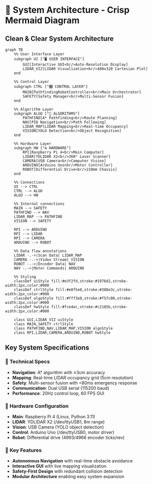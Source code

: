 # 🤖 System Architecture - Crisp Mermaid Diagram

## Clean & Clear System Architecture

```mermaid
graph TB
    %% User Interface Layer
    subgraph UI ["🖥️ USER INTERFACE"]
        GUI[Interactive GUI<br/>Auto-Resolution Display]
        LIDAR_VIZ[LIDAR Visualization<br/>480x320 Cartesian Plot]
    end

    %% Control Layer
    subgraph CTRL ["🎛️ CONTROL LAYER"]
        MAIN[PathfindingRobotController<br/>Main Orchestrator]
        SAFETY[Safety Manager<br/>Multi-Sensor Fusion]
    end

    %% Algorithm Layer
    subgraph ALGO ["🧠 ALGORITHMS"]
        PATHFIND[A* Pathfinding<br/>Route Planning]
        NAV[PID Navigation<br/>Path Following]
        LIDAR_MAP[LIDAR Mapping<br/>Real-time Occupancy]
        VISION[YOLO Detection<br/>Object Recognition]
    end

    %% Hardware Layer
    subgraph HW ["⚙️ HARDWARE"]
        RPI[Raspberry Pi 4<br/>Main Computer]
        LIDAR[YDLIDAR X2<br/>360° Laser Scanner]
        CAMERA[USB Camera<br/>Computer Vision]
        ARDUINO[Arduino Uno<br/>Motor Controller]
        ROBOT[Differential Drive<br/>210mm Chassis]
    end

    %% Connections
    UI --> CTRL
    CTRL --> ALGO
    ALGO --> HW

    %% Internal connections
    MAIN --> SAFETY
    PATHFIND --> NAV
    LIDAR_MAP --> PATHFIND
    VISION --> SAFETY
    
    RPI --> ARDUINO
    RPI --> LIDAR
    RPI --> CAMERA
    ARDUINO --> ROBOT

    %% Data flow annotations
    LIDAR -.->|Scan Data| LIDAR_MAP
    CAMERA -.->|Video Stream| VISION
    ROBOT -.->|Encoder Data| NAV
    NAV -.->|Motor Commands| ARDUINO

    %% Styling
    classDef uiStyle fill:#e3f2fd,stroke:#1976d2,stroke-width:2px,color:#000
    classDef ctrlStyle fill:#e8f5e8,stroke:#388e3c,stroke-width:2px,color:#000
    classDef algoStyle fill:#fff3e0,stroke:#f57c00,stroke-width:2px,color:#000
    classDef hwStyle fill:#fce4ec,stroke:#c2185b,stroke-width:2px,color:#000

    class GUI,LIDAR_VIZ uiStyle
    class MAIN,SAFETY ctrlStyle
    class PATHFIND,NAV,LIDAR_MAP,VISION algoStyle
    class RPI,LIDAR,CAMERA,ARDUINO,ROBOT hwStyle
```

## Key System Specifications

### 🔧 **Technical Specs**
- **Navigation**: A* algorithm with ±3cm accuracy
- **Mapping**: Real-time LIDAR occupancy grid (5cm resolution)
- **Safety**: Multi-sensor fusion with <80ms emergency response
- **Communication**: Dual USB serial (115200 baud)
- **Performance**: 20Hz control loop, 60 FPS GUI

### 📡 **Hardware Configuration**
- **Main**: Raspberry Pi 4 (Linux, Python 3.11)
- **LIDAR**: YDLIDAR X2 (/dev/ttyUSB1, 8m range)
- **Vision**: USB Camera (YOLO object detection)
- **Control**: Arduino Uno (/dev/ttyUSB0, motor driver)
- **Robot**: Differential drive (4993/4966 encoder ticks/rev)

### 🎯 **Key Features**
- **Autonomous Navigation** with real-time obstacle avoidance
- **Interactive GUI** with live mapping visualization  
- **Safety-First Design** with redundant collision detection
- **Modular Architecture** enabling easy system expansion
